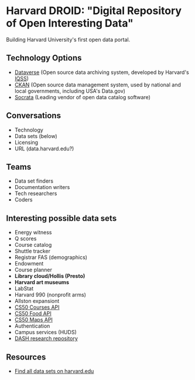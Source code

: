 # Harvard DROID: "Digital Repository of Open Interesting Data"

Building Harvard University's first open data portal.

## Technology Options
* [Dataverse](http://dataverse.org/) (Open source data archiving system, developed by Harvard's [IQSS](http://www.iq.harvard.edu))
* [CKAN](http://ckan.org/) (Open source data management system, used by national and local governments, including USA's Data.gov)
* [Socrata](http://www.socrata.com) (Leading vendor of open data catalog software)

## Conversations

* Technology
* Data sets (below)
* Licensing
* URL (data.harvard.edu?)

## Teams
* Data set finders
* Documentation writers
* Tech researchers
* Coders

## Interesting possible data sets

* Energy witness
* Q scores
* Course catalog
* Shuttle tracker
* Registrar FAS (demographics)
* Endowment
* Course planner
* **Library cloud/Hollis (Presto)**
* **Harvard art museums**
* LabStat
* Harvard 990 (nonprofit arms)
* Allston expansiont
* [CS50 Courses API](https://manual.cs50.net/api/courses/)
* [CS50 Food API](https://manual.cs50.net/api/food/)
* [CS50 Maps API](https://manual.cs50.net/api/maps/)
* Authentication
* Campus services (HUDS)
* [DASH research repository](http://dash.harvard.edu/)

## Resources
* [Find all data sets on harvard.edu](http://lmgtdfy.usopendata.org/harvard.edu/)
